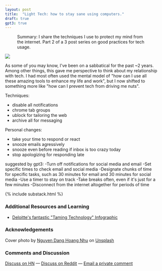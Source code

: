 ```yaml
---
layout: post
title:  "Light Tech: how to stay sane using computers."
draft: true
gpt3: true
---
```

<figure>
  <figcaption style="text-align: left">
  Summary: I share the techniques I use to protect my mind from the internet. Part 2 of a 3 post series on good practices for tech usage.
  </figcaption>
</figure>
<img class="cover" src="/img/light-tech/cover.jpg">

As some of you may know, I've been on a sabbatical for the past ~2 years. Among other things, this gave me perspective to think about my relationship with tech. I had most often used the mental model of "how can I use all these amazing tools to enhance my life and work", but I now shifted to something more like "how can I prevent tech from driving me nuts". 

Techniques:
- disable all notifications
- chrome tab groups
- ublock for tailoring the web
- archive all for messaging

Personal changes:
- take your time to respond or react
- snooze emails agressively
 - snooze even before reading if inbox is too crazy today
- stop apologizing for responding late

suggested by gpt3:
-Turn off notifications for social media and email
-Set specific times to check email and social media
-Designate chunks of time for specific tasks, such as 30 minutes for email and 30 minutes for social media
-Use a timer to stay on track
-Take breaks often, even if it's just for a few minutes
-Disconnect from the internet altogether for periods of time

{% include substack.html %}

### Additional Resources and Learning
- [Deloitte's fantastic "Taming Technology" Infographic](https://www2.deloitte.com/content/dam/Deloitte/us/Documents/about-deloitte/us-about-deloitte-taming-technology.pdf)

### Acknowledgements

Cover photo by <a href="https://unsplash.com/@nguyendhn?utm_source=unsplash&utm_medium=referral&utm_content=creditCopyText">Nguyen Dang Hoang Nhu</a> on <a href="https://unsplash.com/s/photos/sleeping-computer?utm_source=unsplash&utm_medium=referral&utm_content=creditCopyText">Unsplash</a>
  
### Comments and Discussion
[Discuss on HN]() — [Discuss on Reddit]() — [Email a private comment](mailto:contact@maraoz.com)



